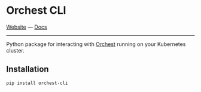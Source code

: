 # Orchest CLI

[Website](https://www.orchest.io) —
[Docs](https://docs.orchest.io/en/stable/)

---

Python package for interacting with [Orchest](https://github.com/orchest/orchest) running on your
Kubernetes cluster.

## Installation

```sh
pip install orchest-cli
```

